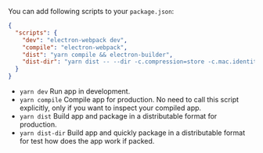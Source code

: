 You can add following scripts to your `package.json`:

```json
{
  "scripts": {
    "dev": "electron-webpack dev",
    "compile": "electron-webpack",
    "dist": "yarn compile && electron-builder",
    "dist-dir": "yarn dist -- --dir -c.compression=store -c.mac.identity=null"
  }
}
```

* `yarn dev` Run app in development.
* `yarn compile` Compile app for production. No need to call this script explicitly, only if you want to inspect your compiled app.
* `yarn dist` Build app and package in a distributable format for production.
* `yarn dist-dir` Build app and quickly package in a distributable format for test how does the app work if packed.